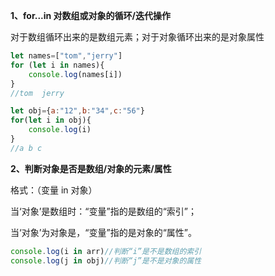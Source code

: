 **1、for...in 对数组或对象的循环/迭代操作**

对于数组循环出来的是数组元素；对于对象循环出来的是对象属性

```js
let names=["tom","jerry"]
for (let i in names){
    console.log(names[i])
}
//tom  jerry
```

```js
let obj={a:"12",b:"34",c:"56"}
for(let i in obj){
    console.log(i)
}
//a b c
```

 **2、判断对象是否是数组/对象的元素/属性**

格式：（变量 in 对象）

当‘对象’是数组时：“变量”指的是数组的“索引”；

当‘对象’为对象是，“变量”指的是对象的“属性”。

```js
console.log(i in arr)//判断“i”是不是数组的索引
console.log(j in obj)//判断“j”是不是对象的属性
```

